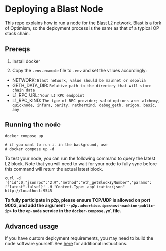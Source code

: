 # Deploying a Blast Node

This repo explains how to run a node for the [Blast](https://blast.io) L2 network. Blast is a fork of Optimism, so the deployment process is the same as that of a typical OP stack chain.

## Prereqs

1. Install [docker](https://docs.docker.com/engine/install/)

2. Copy the `.env.example` file to `.env` and set the values accordingly:

- NETWORK: `Blast network, value should be mainnet or sepolia`
- GETH_DATA_DIR: `Relative path to the directory that will store chain data`
- L1_RPC_URL: `Your L1 RPC endpoint`
- L1_RPC_KIND: `The type of RPC provider; valid options are: alchemy, quicknode, infura, parity, nethermind, debug_geth, erigon, basic, any`

## Running the node

```
docker compose up 

# if you want to run it in the background, use
# docker compose up -d
```

To test your node, you can run the following command to query the latest L2 block. Note that you will need to wait for your node to fully sync before this command will return the actual latest block.

```
curl -d '{"id":0,"jsonrpc":"2.0","method":"eth_getBlockByNumber","params":["latest",false]}' -H "Content-Type: application/json" http://localhost:9545
```

**To fully participate in p2p, please ensure TCP/UDP is allowed on port 9003, and add the argument `--p2p.advertise.ip=<host-machine-public-ip>` to the `op-node` service in the `docker-compose.yml` file.**

## Advanced usage

If you have custom deployment requirements, you may need to build the node software yourself. See [here](https://safe-violet-16b.notion.site/Blast-Deployment-Docs-b2f2b7b3c9a645fe8d6ce49fb963a467) for additional instructions.

